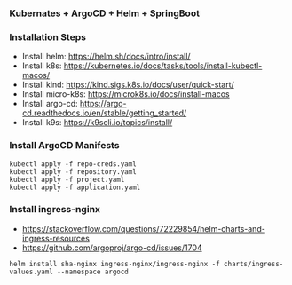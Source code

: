 ### Kubernates + ArgoCD + Helm + SpringBoot

### Installation Steps
- Install helm: https://helm.sh/docs/intro/install/
- Install k8s: https://kubernetes.io/docs/tasks/tools/install-kubectl-macos/
- Install kind: https://kind.sigs.k8s.io/docs/user/quick-start/
- Install micro-k8s: https://microk8s.io/docs/install-macos
- Install argo-cd: https://argo-cd.readthedocs.io/en/stable/getting_started/
- Install k9s: https://k9scli.io/topics/install/

### Install ArgoCD Manifests
````
kubectl apply -f repo-creds.yaml
kubectl apply -f repository.yaml
kubectl apply -f project.yaml
kubectl apply -f application.yaml
````

### Install ingress-nginx
- https://stackoverflow.com/questions/72229854/helm-charts-and-ingress-resources
- https://github.com/argoproj/argo-cd/issues/1704
````
helm install sha-nginx ingress-nginx/ingress-nginx -f charts/ingress-values.yaml --namespace argocd
````
